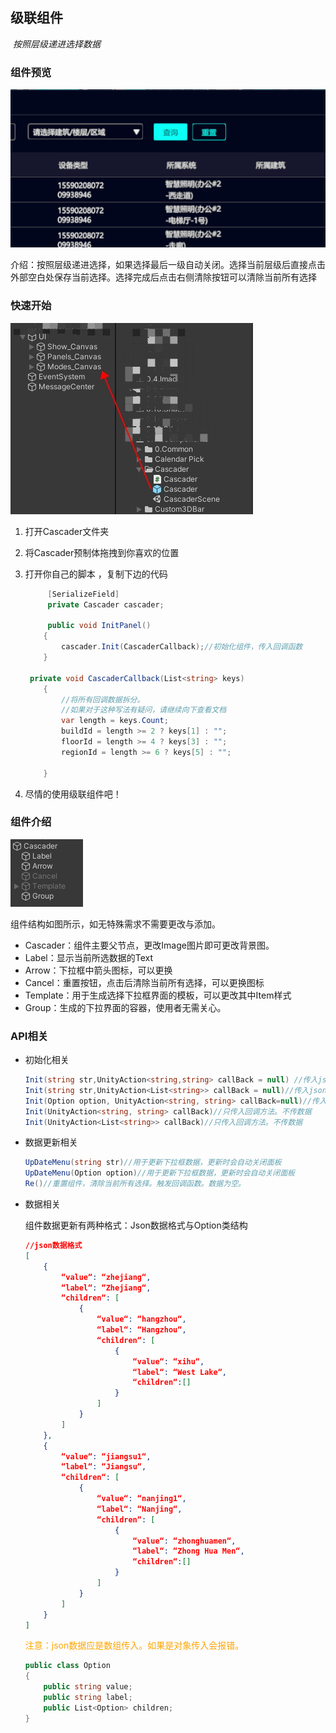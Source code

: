 ## 级联组件

​	*按照层级递进选择数据*

### 组件预览

 ![](级联组件.gif)

介绍：按照层级递进选择，如果选择最后一级自动关闭。选择当前层级后直接点击外部空白处保存当前选择。选择完成后点击右侧清除按钮可以清除当前所有选择

### 快速开始

 ![](Dingtalk_20220818105652.jpg)

1. 打开Cascader文件夹

2. 将Cascader预制体拖拽到你喜欢的位置

3. 打开你自己的脚本 ，复制下边的代码

   ```c#
     	[SerializeField]
     	private Cascader cascader;
   	
    	public void InitPanel()
       {
           cascader.Init(CascaderCallback);//初始化组件，传入回调函数
       }
   
   	private void CascaderCallback(List<string> keys)
       {
           //将所有回调数据拆分。
           //如果对于这种写法有疑问，请继续向下查看文档
           var length = keys.Count;
           buildId = length >= 2 ? keys[1] : "";
           floorId = length >= 4 ? keys[3] : "";
           regionId = length >= 6 ? keys[5] : "";
   
       }
   ```

4. 尽情的使用级联组件吧！

### 组件介绍

 ![](Dingtalk_20220818112128.jpg)

组件结构如图所示，如无特殊需求不需要更改与添加。

- Cascader：组件主要父节点，更改Image图片即可更改背景图。
- Label：显示当前所选数据的Text
- Arrow：下拉框中箭头图标，可以更换
- Cancel：重置按钮，点击后清除当前所有选择，可以更换图标
- Template：用于生成选择下拉框界面的模板，可以更改其中Item样式
- Group：生成的下拉界面的容器，使用者无需关心。

### API相关

- 初始化相关
  ```c#
  Init(string str,UnityAction<string,string> callBack = null) //传入json字符串数据、回调方法初始化。此回调只会返回最后一次点击数据的label、value
  Init(string str,UnityAction<List<string>> callBack = null)//传入json字符串数据、回调方法初始化。此回调会返回所有点击的数据label、value。按照点击顺序塞入列表，label在前，value在后。
  Init(Option option, UnityAction<string, string> callBack=null)//传入特定的数据结构、回调方法初始化。
  Init(UnityAction<string, string> callBack)//只传入回调方法。不传数据
  Init(UnityAction<List<string>> callBack)//只传入回调方法。不传数据
  ```

- 数据更新相关
  ```c#
  UpDateMenu(string str)//用于更新下拉框数据，更新时会自动关闭面板
  UpDateMenu(Option option)//用于更新下拉框数据，更新时会自动关闭面板
  Re()//重置组件，清除当前所有选择。触发回调函数。数据为空。
  ```

- 数据相关

  组件数据更新有两种格式：Json数据格式与Option类结构

  ```json
  //json数据格式
  [
      {
          “value“: “zhejiang“,
          “label“: “Zhejiang“,
          “children“: [
              {
                  “value“: “hangzhou“,
                  “label“: “Hangzhou“,
                  “children“: [
                      {
                          “value“: “xihu“,
                          “label“: “West Lake“,
                          “children“:[]
                      }
                  ]
              }
          ]
      },
      {
          “value“: “jiangsu1“,
          “label“: “Jiangsu“,
          “children“: [
              {
                  “value“: “nanjing1“,
                  “label“: “Nanjing“,
                  “children“: [
                      {
                          “value“: “zhonghuamen“,
                          “label“: “Zhong Hua Men“,
                          “children“:[]
                      }
                  ]
              }
          ]
      }
  ]
  ```

  <font color=orange >注意：json数据应是数组传入。如果是对象传入会报错。</font> 

  ```c#
  public class Option
  {
      public string value;
      public string label;
      public List<Option> children;
  }
  ```

  
